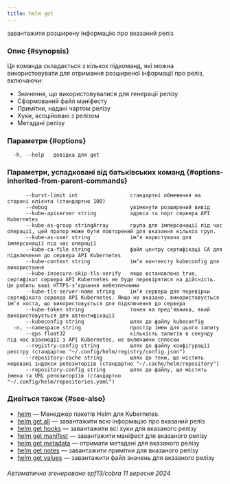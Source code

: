 ```yaml
---
title: helm get
---
```

завантажити розширену інформацію про вказаний реліз

### Опис {#synopsis}

Ця команда складається з кількох підкоманд, які можна використовувати для отримання розширеної інформації про реліз, включаючи:

- Значення, що використовувалися для генерації релізу
- Сформований файл маніфесту
- Примітки, надані чартом релізу
- Хуки, асоційовані з релізом
- Метадані релізу

### Параметри {#options}

```none
  -h, --help   довідка для get
```

### Параметри, успадковані від батьківських команд {#options-inherited-from-parent-commands}

```none
      --burst-limit int                 стандартні обмеження на стороні клієнта (стандартно 100)
      --debug                           увімкнути розширений вивід
      --kube-apiserver string           адреса та порт сервера API Kubernetes
      --kube-as-group stringArray       група для імперсонації під час операції, цей прапор може бути повторений для вказання кількох груп.
      --kube-as-user string             імʼя користувача для імперсонації під час операції
      --kube-ca-file string             файл центру сертифікаці СА для підключення до сервера API Kubernetes
      --kube-context string             імʼя контексту kubeconfig для використання
      --kube-insecure-skip-tls-verify   якщо встановлено true, сертифікат сервера API Kubernetes не буде перевірятися на дійсність. Це робить ваші HTTPS-зʼєднання небезпечними
      --kube-tls-server-name string     імʼя сервера для перевірки сертифіката сервера API Kubernetes. Якщо не вказано, використовується імʼя хоста, що використовується для підключення до сервера
      --kube-token string               токен на предʼявника, який використовується для автентифікації
      --kubeconfig string               шлях до файлу kubeconfig
  -n, --namespace string                простір імен для цього запиту
      --qps float32                     кількість запитів в секунду під час взаємодії з API Kubernetes, не включаючи сплески
      --registry-config string          шлях до файлу конфігурації реєстру (стандартно "~/.config/helm/registry/config.json")
      --repository-cache string         шлях до теки, що містить кешовані індекси репозиторіїв (стандартно "~/.cache/helm/repository")
      --repository-config string        шлях до файлу, що містить імена та URL репозиторіїв (стандартно "~/.config/helm/repositories.yaml")
```

### Дивіться також {#see-also}

- [helm](/helm/helm.md) — Менеджер пакетів Helm для Kubernetes.
- [helm get all](/helm/helm_get_all.md) — завантажити всю інформацію про вказаний реліз
- [helm get hooks](/helm/helm_get_hooks.md) — завантажити всі хуки для вказаного релізу
- [helm get manifest](/helm/helm_get_manifest.md) — завантажити маніфест для вказаного релізу
- [helm get metadata](/helm/helm_get_metadata.md) — отримати метадані для вказаного релізу
- [helm get notes](/helm/helm_get_notes.md) — завантажити примітки для вказаного релізу
- [helm get values](/helm/helm_get_values.md) — завантажити файл значень для вказаного релізу

###### Автоматично згенеровано spf13/cobra 11 вересня 2024
